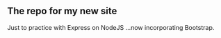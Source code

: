 ## The repo for my new site
Just to practice with Express on NodeJS
...now incorporating Bootstrap.
